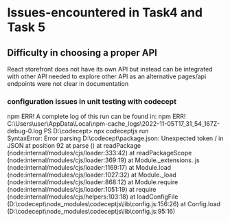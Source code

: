 # Issues-encountered in Task4 and Task 5


## Difficulty in choosing a proper API 
React storefront does not have its own API but instead can be integrated with other API
needed to explore other API as an alternative
pages/api endpoints were not clear in documentation



### configuration issues in unit testing with codecept
npm ERR! A complete log of this run can be found in:
npm ERR!     C:\Users\user\AppData\Local\npm-cache\_logs\2022-11-05T17_31_54_167Z-debug-0.log
PS D:\codecept> npx codeceptjs run   
SyntaxError: Error parsing D:\codecept\package.json: Unexpected token / in JSON at position 92
    at parse (<anonymous>)
    at readPackage (node:internal/modules/cjs/loader:333:42)
    at readPackageScope (node:internal/modules/cjs/loader:369:19)
    at Module._extensions..js (node:internal/modules/cjs/loader:1169:17)
    at Module.load (node:internal/modules/cjs/loader:1027:32)
    at Module._load (node:internal/modules/cjs/loader:868:12)
    at Module.require (node:internal/modules/cjs/loader:1051:19)
    at require (node:internal/modules/cjs/helpers:103:18)
    at loadConfigFile (D:\codecept\node_modules\codeceptjs\lib\config.js:156:26)
    at Config.load (D:\codecept\node_modules\codeceptjs\lib\config.js:95:16)
    
    
